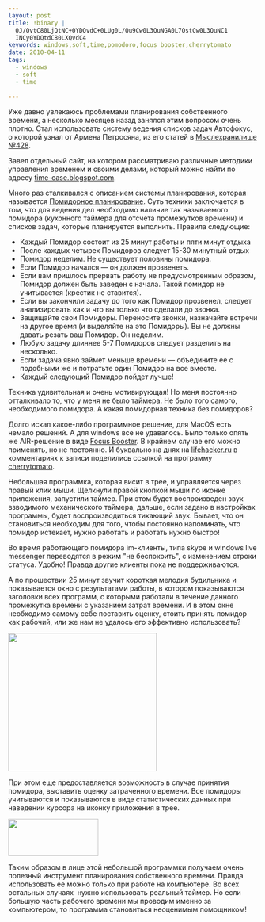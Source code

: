 ```yaml
--- 
layout: post
title: !binary |
  0J/QvtC80LjQtNC+0YDQvdC+0LUg0L/Qu9Cw0L3QuNGA0L7QstCw0L3QuNC1
  INCy0YDQtdC80LXQvdC4
keywords: windows,soft,time,pomodoro,focus booster,cherrytomato
date: 2010-04-11
tags:
  - windows
  - soft
  - time

---
```

Уже давно увлекаюсь проблемами планирования собственного времени, а несколько месяцев
назад занялся этим вопросом очень плотно. Стал использовать систему ведения списков задач
Автофокус, о которой узнал от Армена Петросяна, из его статей в <a
href="http://petrosian.ru" rel="nofollow">Мыслехранилище №428</a>.

Завел отдельный сайт, на котором рассматриваю различные методики управления временем и своими делами, который можно найти по адресу <a href="http://time-case.blogspot.com/" rel="nofollow">time-case.blogspot.com</a>.

Много раз сталкивался с описанием системы планирования, которая называется <a href="http://www.pomodorotechnique.com" rel="nofollow">Помидорное планирование</a>. Суть техники заключается в том, что для ведения дел необходимо наличие так называемого помидора (кухонного таймера для отсчета промежутков времени) и списков задач, которые планируется выполнить. Правила следующие:
<ul>
	<li>Каждый Помидор состоит из 25 минут работы и пяти минут отдыха</li>
	<li>После каждых четырех Помидоров следует 15-30 минутный отдых</li>
	<li>Помидор неделим. Не существует половины помидора.</li>
	<li>Если Помидор начался — он должен прозвенеть.</li>
	<li>Если вам пришлось прервать работу не предусмотренным образом, Помидор должен быть заведен с начала. Такой помидор не учитывается (крестик не ставится).</li>
	<li>Если вы закончили задачу до того как Помидор прозвенел, следует анализировать как и что вы только что сделали до звонка.</li>
	<li>Защищайте свои Помидоры. Переносите звонки, назначайте встречи на другое время (и выделяйте на это Помидоры). Вы не должны давать резать ваш Помидор. Он неделим.</li>
	<li>Любую задачу длиннее 5-7 Помидоров следует разделить на несколько.</li>
	<li>Если задача явно займет меньше времени — объедините ее с подобными же и потратьте один Помидор на все вместе.</li>
	<li>Каждый следующий Помидор пойдет лучше!</li>
</ul>
Техника удивительная и очень мотивирующая! Но меня постоянно отталкивало то, что у меня не было таймера. Не было того самого, необходимого помидора. А какая помидорная техника без помидоров?

Долго искал какое-либо программное решение, для MacOS есть немало решений. А для windows все не удавалось. Было только опять же AIR-решение в виде <a href="http://www.focusboosterapp.com" rel="nofollow">Focus Booster</a>. В крайнем случае его можно применять, но не постоянно. И буквально на днях на <a href="http://lifehacker.ru/2010/04/08/chromodoro-%E2%80%94-pomidor-v-pomoshh-web-worker-u/" rel="nofollow">lifehacker.ru</a> в комментариях к записи поделились ссылкой на программу <a href="http://www.beatpoints.com/cherrytomato/" rel="nofollow">cherrytomato</a>.

Небольшая программка, которая висит в трее, и управляется через правый клик мыши. Щелкнули правой кнопкой мыши по иконке приложения, запустили таймер. При этом будет воспроизведен звук взводимого механического таймера, дальше, если задано в настройках программы, будет воспроизводиться тикающий звук. Бывает, что он становиться необходим для того, чтобы постоянно напоминать, что помидор истекает, нужно работать и работать нужно быстро!

Во время работающего помидора im-клиенты, типа skype и windows live messenger переводятся в режим "не беспокоить", с изменением строки статуса. Удобно! Правда другие клиенты пока не поддерживаются.

А по прошествии 25 минут звучит короткая мелодия будильника и показывается окно с результатами работы, в котором показываются заголовки всех программ, с которыми работали в течение данного промежутка времени с указанием затрат времени. И в этом окне необходимо самому себе поставить оценку, стоить принять помидор как рабочий, или же нам не удалось его эффективно использовать?

<a href="http://static.juev.ru/2010/04/cherrytomato.png"><img class="aligncenter size-medium wp-image-988" title="cherrytomato" src="http://static.juev.ru/2010/04/cherrytomato-300x279.png" alt="" width="300" height="279" /></a>

При этом еще предоставляется возможность в случае принятия помидора, выставить оценку затраченного времени. Все помидоры учитываются и показываются в виде статистических данных при наведении курсора на иконку приложения в трее.

<a href="http://static.juev.ru/2010/04/cherrytomato-tray.png"><img class="aligncenter size-full wp-image-989" title="cherrytomato-tray" src="http://static.juev.ru/2010/04/cherrytomato-tray.png" alt="" width="182" height="75" /></a>

Таким образом в лице этой небольшой программки получаем очень полезный инструмент планирования собственного времени. Правда использовать ее можно только при работе на компьютере. Во всех остальных случаях  нужно использовать реальный таймер. Но если большую часть рабочего времени мы проводим именно за компьютером, то программа становиться неоценимым помощником!
